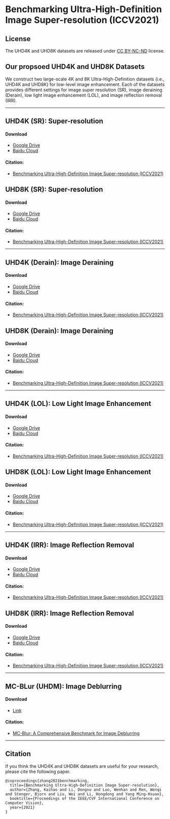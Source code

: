 # Benchmarking Ultra-High-Definition Image Super-resolution (ICCV2021)



## License

The UHD4K and UHD8K datasets are released under [CC BY-NC-ND](https://creativecommons.org/licenses/by-nc-nd/4.0/) license.


## Our propsoed UHD4K and UHD8K Datasets

We construct two large-scale 4K and 8K Ultra-High-Definition datasets (i.e., UHD4K and UHD8K) for low-level image enhancement. Each of the datasets provides different settings for image super resolution (SR), image deraining (Derain), low light image enhancement (LOL), and image reflection removal (IRR).

****

## UHD4K (SR): Super-resolution

#### Download
- [Google Drive](https://drive.google.com/drive/folders/1H5WeF5I6_mgFpSyFpR98iuwMJy4s5ylR?usp=sharing)
- [Baidu Cloud]()

#### Citation:
- [Benchmarking Ultra-High-Definition Image Super-resolution (ICCV2021)](https://openaccess.thecvf.com/content/ICCV2021/papers/Zhang_Benchmarking_Ultra-High-Definition_Image_Super-Resolution_ICCV_2021_paper.pdf)


## UHD8K (SR): Super-resolution


#### Download
- [Google Drive](https://drive.google.com/drive/folders/1eos4m-oswm5XECe_N0-Ca8EmmNM_33UV?usp=sharing)
- [Baidu Cloud]()

#### Citation:
- [Benchmarking Ultra-High-Definition Image Super-resolution (ICCV2021)](https://openaccess.thecvf.com/content/ICCV2021/papers/Zhang_Benchmarking_Ultra-High-Definition_Image_Super-Resolution_ICCV_2021_paper.pdf)



****

## UHD4K (Derain): Image Deraining

#### Download
- [Google Drive]()
- [Baidu Cloud]()

#### Citation:
- [Benchmarking Ultra-High-Definition Image Super-resolution (ICCV2021)](https://openaccess.thecvf.com/content/ICCV2021/papers/Zhang_Benchmarking_Ultra-High-Definition_Image_Super-Resolution_ICCV_2021_paper.pdf)


## UHD8K (Derain): Image Deraining


#### Download
- [Google Drive]()
- [Baidu Cloud]()

#### Citation:
- [Benchmarking Ultra-High-Definition Image Super-resolution (ICCV2021)](https://openaccess.thecvf.com/content/ICCV2021/papers/Zhang_Benchmarking_Ultra-High-Definition_Image_Super-Resolution_ICCV_2021_paper.pdf)



****

## UHD4K (LOL): Low Light Image Enhancement

#### Download
- [Google Drive]()
- [Baidu Cloud]()

#### Citation:
- [Benchmarking Ultra-High-Definition Image Super-resolution (ICCV2021)](https://openaccess.thecvf.com/content/ICCV2021/papers/Zhang_Benchmarking_Ultra-High-Definition_Image_Super-Resolution_ICCV_2021_paper.pdf)


## UHD8K (LOL): Low Light Image Enhancement


#### Download
- [Google Drive]()
- [Baidu Cloud]()

#### Citation:
- [Benchmarking Ultra-High-Definition Image Super-resolution (ICCV2021)](https://openaccess.thecvf.com/content/ICCV2021/papers/Zhang_Benchmarking_Ultra-High-Definition_Image_Super-Resolution_ICCV_2021_paper.pdf)




****

## UHD4K (IRR): Image Reflection Removal

#### Download
- [Google Drive]()
- [Baidu Cloud]()

#### Citation:
- [Benchmarking Ultra-High-Definition Image Super-resolution (ICCV2021)](https://openaccess.thecvf.com/content/ICCV2021/papers/Zhang_Benchmarking_Ultra-High-Definition_Image_Super-Resolution_ICCV_2021_paper.pdf)


## UHD8K (IRR): Image Reflection Removal


#### Download
- [Google Drive]()
- [Baidu Cloud]()

#### Citation:
- [Benchmarking Ultra-High-Definition Image Super-resolution (ICCV2021)](https://openaccess.thecvf.com/content/ICCV2021/papers/Zhang_Benchmarking_Ultra-High-Definition_Image_Super-Resolution_ICCV_2021_paper.pdf)


****

## MC-BLur (UHDM): Image Deblurring

#### Download
- [Link](https://github.com/HDCVLab/MC-Blur-Dataset)

#### Citation:
- [MC-Blur: A Comprehensive Benchmark for Image Deblurring](https://arxiv.org/abs/2112.00234)



****

## Citation
If you think the UHD4K and UHD8K datasets are useful for your research, please cite the following paper.

```
@inproceedings{zhang2021benchmarking,
  title={Benchmarking Ultra-High-Definition Image Super-resolution},
  author={Zhang, Kaihao and Li, Dongxu and Luo, Wenhan and Ren, Wenqi and Stenger, Bjorn and Liu, Wei and Li, Hongdong and Yang Ming-Hsuan},
  booktitle={Proceedings of the IEEE/CVF International Conference on Computer Vision},
  year={2021}
}
```


















